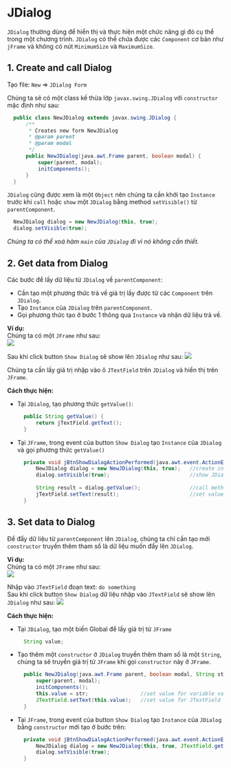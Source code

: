# JDialog
`JDialog` thường dùng để hiển thị và thực hiện một chức năng gì đó cụ thể trong một chương trình. `JDialog` có thể chứa được các `Component` cơ bản như `jFrame` và không có nút `MinimumSize` và `MaximumSize`.

## 1. Create and call Dialog

Tạo file:  `New` => `JDialog Form`

Chúng ta sẽ có một class kế thừa lớp `javax.swing.JDialog` với `constructor` mặc định như sau:
```java
  public class NewJDialog extends javax.swing.JDialog { 
      /**
       * Creates new form NewJDialog
       * @param parent
       * @param modal
       */
      public NewJDialog(java.awt.Frame parent, boolean modal) {
          super(parent, modal);
          initComponents();
      }
  }
```
`JDialog` cũng được xem là một `Object` nên chúng ta cần khởi tạo `Instance` trước khi `call` hoặc `show` một `JDialog` bằng method `setVisible()` từ `parentComponent`.
```java
  NewJDialog dialog = new NewJDialog(this, true);
  dialog.setVisible(true);
```
_Chúng ta có thể xoá hàm `main` của `JDialog` đi vì nó không cần thiết._

## 2. Get data from Dialog

Các bước để lấy dữ liệu từ `JDialog` về `parentComponent`:
- Cần tạo một phương thức trả về giá trị lấy được từ các `Component` trên `JDialog`.
- Tạo `Instance` của `JDialog` trên `parentComponent`.
- Gọi phương thức tạo ở bước 1 thông qua `Instance` và nhận dữ liệu trả về.

**Ví dụ:**  
Chúng ta có một `JFrame` như sau:  
![](https://github.com/AnhDT11/JavaDesktop-Course/blob/master/Images/JDialog/JFrame.PNG)

Sau khi click button `Show Dialog` sẽ show lên `JDialog` như sau:
![](https://github.com/AnhDT11/JavaDesktop-Course/blob/master/Images/JDialog/JDialog.PNG)

Chúng ta cần lấy giá trị nhập vào ô `JTextField` trên `JDialog` và hiển thị trên `JFrame`.

**Cách thực hiện:**
- Tại `JDialog`, tạo phương thức `getValue()`:

  ```java
    public String getValue() {
        return jTextField.getText();
    }
  ```
  
- Tại `JFrame`, trong event của button `Show Dialog` tạo `Instance` của `JDialog` và gọi phương thức `getValue()`

  ```java
    private void jBtnShowDialogActionPerformed(java.awt.event.ActionEvent evt) { 
        NewJDialog dialog = new NewJDialog(this, true);   //create instance
        dialog.setVisible(true);                          //show JDialog
        
        String result = dialog.getValue();                //call method getValue()
        jTextField.setText(result);                       //set value to jTextField
    }
  ```


## 3. Set data to Dialog

Để đẩy dữ liệu từ `parentComponent` lên `JDialog`, chúng ta chỉ cần tạo mới `constructor` truyền thêm tham số là dữ liệu muốn đẩy lên `JDialog`.

**Ví dụ:**  
Chúng ta có một `JFrame` như sau:  
![](https://github.com/AnhDT11/JavaDesktop-Course/blob/master/Images/JDialog/JFrame.PNG)

Nhập vào `JTextField` đoạn text: `do something`  
Sau khi click button `Show Dialog` dữ liệu nhập vào `JTextField` sẽ show lên `JDialog` như sau:
![](https://github.com/AnhDT11/JavaDesktop-Course/blob/master/Images/JDialog/JDialogWithText.PNG)

**Cách thực hiện:**
- Tại `JDialog`, tạo một biến Global để lấy giá trị từ `JFrame`

  ```java
    String value;
  ```

- Tạo thêm một `constructor` ở `JDialog` truyền thêm tham số là một `String`, chúng ta sẽ truyền giá trị từ `JFrame` khi gọi `constructor` này ở `JFrame`.

  ```java
    public NewJDialog(java.awt.Frame parent, boolean modal, String str) {
        super(parent, modal);
        initComponents();
        this.value = str;                 //set value for variable value
        JTextField.setText(this.value);   //set value for JTextField
    }
  ```

- Tại `JFrame`, trong event của button `Show Dialog` tạo `Instance` của `JDialog` bằng `constructor` mới tạo ở bước trên:

  ```java
    private void jBtnShowDialogActionPerformed(java.awt.event.ActionEvent evt) {      
        NewJDialog dialog = new NewJDialog(this, true, JTextField.getText());   //create instance
        dialog.setVisible(true);                                                //show JDialog
    }
  ```
